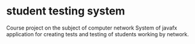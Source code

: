 # student testing system

Course project on the subject of computer network
System of javafx application for creating tests and testing of students working by network.
